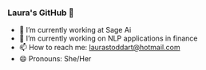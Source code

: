 ### Laura's GitHub 👋

- 🔭 I’m currently working at Sage Ai
- 🌱 I’m currently working on NLP applications in finance
- 📫 How to reach me: laurastoddart@hotmail.com
- 😄 Pronouns: She/Her
